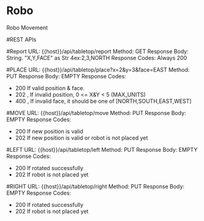 # Robo
Robo Movement

#REST APIs

#Report
URL: {{host}}/api/tabletop/report 
Method: GET
Response Body: String. "X,Y,FACE" as Str 4ex:2,3,NORTH
Response Codes: Always 200

#PLACE
URL: {{host}}/api/tabletop/place?x=2&y=3&face=EAST
Method: PUT
Response Body: EMPTY
Response Codes:
- 200 If valid position & face.
- 202 , If invalid position, 0 <= X&Y < 5 (MAX_UNITS)
- 400 , If invalid face, it should be one of [NORTH,SOUTH,EAST,WEST]

#MOVE
URL: {{host}}/api/tabletop/move
Method: PUT
Response Body: EMPTY
Response Codes:
- 200 If new position is valid
- 202 If new position is valid or robot is not placed yet

#LEFT
URL: {{host}}/api/tabletop/left
Method: PUT
Response Body: EMPTY
Response Codes:
- 200 If rotated successfully
- 202 If robot is not placed yet

#RIGHT
URL: {{host}}/api/tabletop/right
Method: PUT
Response Body: EMPTY
Response Codes:
- 200 If rotated successfully
- 202 If robot is not placed yet
